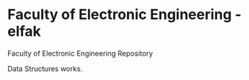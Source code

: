 # Faculty of Electronic Engineering - elfak
Faculty of Electronic Engineering Repository

Data Structures works.
